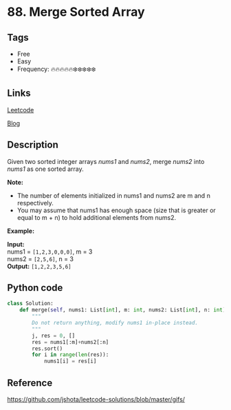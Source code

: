# 88. Merge Sorted Array

## Tags

- Free
- Easy
- Frequency: :fire::fire::fire::fire::fire::snowflake::snowflake::snowflake::snowflake::snowflake:

## Links

[Leetcode](https://leetcode.com/problems/merge-sorted-array/description/)

[Blog](http://206.81.6.248:12306/leetcode/merge-sorted-array/description)

## Description

Given two sorted integer arrays <em>nums1</em> and <em>nums2</em>, merge <em>nums2</em> into <em>nums1</em> as one sorted array.

<strong>Note:</strong>
- The number of elements initialized in nums1 and nums2 are m and n respectively.
- You may assume that nums1 has enough space (size that is greater or equal to m + n) to hold additional elements from nums2.

<strong>Example:</strong>

<strong>Input:</strong>  
nums1 = <code>[1,2,3,0,0,0]</code>, m = 3  
nums2 = <code>[2,5,6]</code>, n = 3  
<strong>Output:</strong> <code>[1,2,2,3,5,6]</code>

## Python code

```python
class Solution:
    def merge(self, nums1: List[int], m: int, nums2: List[int], n: int) -> None:
        """
        Do not return anything, modify nums1 in-place instead.
        """
        j, res = 0, []
        res = nums1[:m]+nums2[:n]
        res.sort()
        for i in range(len(res)):
            nums1[i] = res[i]
```

## Reference

https://github.com/jshota/leetcode-solutions/blob/master/gifs/
